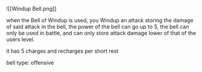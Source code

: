 ![[Windup Bell.png]]

when the Bell of Windup is used, you Windup an attack storing the damage of said attack in the bell, the power of the bell can go up to 5, the bell can only be used in battle, and can only store attack damage lower of that of the users level.

it has 5 charges and recharges per short rest

bell type: offensive